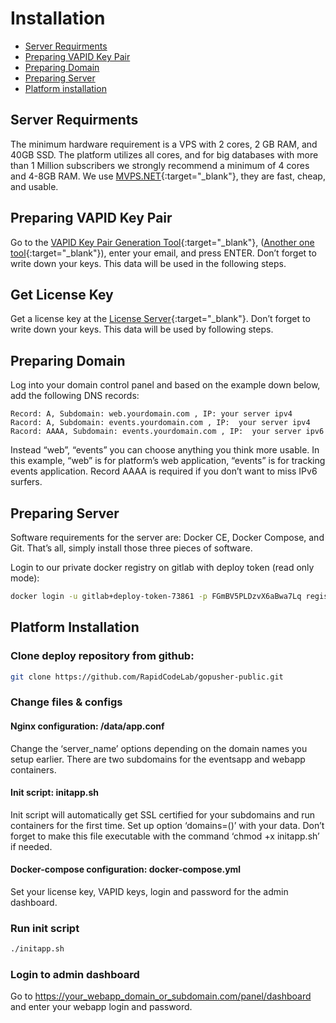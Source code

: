 # Installation

* [Server Requirments](#server-requirments)
* [Preparing VAPID Key Pair](#preparing-vapid-key-pair)
* [Preparing Domain](#preparing-domain)
* [Preparing Server](#preparing-server)
* [Platform installation](#platform-installation)


## Server Requirments

The minimum hardware requirement is a VPS with 2 cores, 2 GB RAM, and 40GB SSD. The platform utilizes all cores, and for big databases with more than 1 Million subscribers we strongly recommend a minimum of 4 cores and 4-8GB RAM. We use [MVPS.NET](https://www.mvps.net/?aff=5114){:target="_blank"}, they are fast, cheap, and usable.

## Preparing VAPID Key Pair

Go to the [VAPID Key Pair Generation Tool](https://vapid-keys.rapidcodelab.repl.run/){:target="_blank"},  ([Another one tool](https://tools.reactpwa.com/vapid/){:target="_blank"}), enter your email, and press ENTER. Don’t forget to write down your keys. This data will be used in the following steps.


## Get License Key

Get a license key at the [License Server](https://lc.rapidcodelab.com/){:target="_blank"}. Don’t forget to write down your keys. This data will be used by following steps.


## Preparing Domain 

Log into your domain control panel and based on the example down below, add the following DNS records:

    Record: A, Subdomain: web.yourdomain.com , IP: your server ipv4 
    Racord: A, Subdomain: events.yourdomain.com , IP:  your server ipv4 
    Racord: AAAA, Subdomain: events.yourdomain.com , IP:  your server ipv6

Instead “web”, “events” you can choose anything you think more usable. In this example, “web” is for platform’s web application, “events” is for tracking events application. Record AAAA is required if you don’t want to miss IPv6 surfers.


## Preparing Server

Software requirements for the server are: Docker CE, Docker Compose, and Git. That’s all, simply install those three pieces of software.

Login to our private docker registry on gitlab with deploy token (read only mode):

```bash 
docker login -u gitlab+deploy-token-73861 -p FGmBV5PLDzvX6aBwa7Lq registry.gitlab.com 
```



## Platform Installation

### Clone deploy repository from github:

```bash
git clone https://github.com/RapidCodeLab/gopusher-public.git
```

### Change files & configs

#### Nginx configuration: /data/app.conf

Change the ‘server_name’ options depending on the domain names you setup earlier. There are two subdomains for the eventsapp and webapp containers.

#### Init script: initapp.sh

Init script will automatically get SSL certified for your subdomains and run containers for the first time. Set up option ‘domains=()’ with your data. Don’t forget to make this file executable with the command ‘chmod +x initapp.sh’ if needed.


#### Docker-compose configuration: docker-compose.yml

Set your license key, VAPID keys, login and password for the admin dashboard.

### Run init script

```bash
./initapp.sh
```

### Login to admin dashboard 

Go to https://your_webapp_domain_or_subdomain.com/panel/dashboard and enter your webapp login and password.


